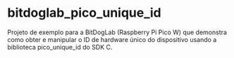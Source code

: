 # bitdoglab_pico_unique_id
Projeto de exemplo para a BitDogLab (Raspberry Pi Pico W) que demonstra como obter e manipular o ID de hardware único do dispositivo usando a biblioteca pico_unique_id do SDK C.
